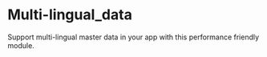 # Multi-lingual_data
Support multi-lingual master data in your app with this performance friendly module.
